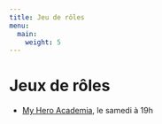 ```yaml
---
title: Jeu de rôles
menu:
  main:
    weight: 5
---
```


# Jeux de rôles
  - [My Hero Academia](jdr/my-hero-academia), le samedi à 19h
